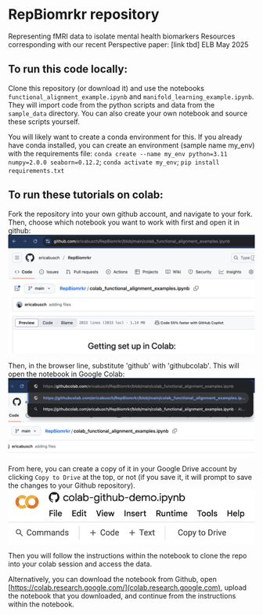 # RepBiomrkr repository
Representing fMRI data to isolate mental health biomarkers
Resources corresponding with our recent Perspective paper: [link tbd]
ELB May 2025 

## To run this code locally:
Clone this repository (or download it) and use the notebooks `functional_alignment_example.ipynb` and `manifold_learning_example.ipynb`. They will import code from the python scripts and data from the `sample_data` directory. You can also create your own notebook and source these scripts yourself.

You will likely want to create a conda environment for this. If you already have conda installed, you can create an environment (sample name my_env) with the requirements file: 
`conda create --name my_env python=3.11 numpy=2.0.0 seaborn=0.12.2`; `conda activate my_env`; `pip install requirements.txt`

## To run these tutorials on colab: 
Fork the repository into your own github account, and navigate to your fork. Then, choose which notebook you want to work with first and open it in github: 
![Notebook in github](screenshot1.png)

Then, in the browser line, substitute 'github' with 'githubcolab'. This will open the notebook in Google Colab:
![Githubcolab](screenshot2.png)

From here, you can create a copy of it in your Google Drive account by clicking `Copy to Drive` at the top, or not (if you save it, it will prompt to save the changes to your Github repository).
![Copy to drive](screenshot3.png)

Then you will follow the instructions within the notebook to clone the repo into your colab session and access the data.

Alternatively, you can download the notebook from Github, open [https://colab.research.google.com/](colab.research.google.com), upload the notebook that you downloaded, and continue from the instructions within the notebook. 

